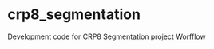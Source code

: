 # crp8_segmentation
Development code for CRP8 Segmentation project
[Worfflow](https://github.com/COINtoolbox/crp8_segmentation/blob/main/Workflow.md)
